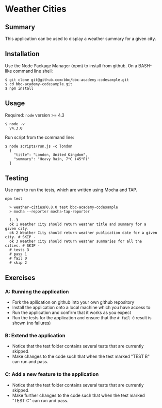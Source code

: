 # Weather Cities

## Summary

This application can be used to display a weather summary for a given city.

## Installation

Use the Node Package Manager (npm) to install from github. On a BASH-like command line shell:

```
$ git clone git@github.com:bbc/bbc-academy-codesample.git
$ cd bbc-academy-codesample.git
$ npm install
```

## Usage

Required: `node` version >= 4.3

```
$ node -v
  v4.3.0
```

Run script from the command line:

```
$ node scripts/run.js -c london
  {
    "title": "London, United Kingdom",
    "summary": "Heavy Rain, 7°C (45°F)"
  }
```

## Testing

Use npm to run the tests, which are written using Mocha and TAP.

```
npm test

  > weather-cities@0.0.0 test bbc-academy-codesample
  > mocha --reporter mocha-tap-reporter

  1..3
  ok 1 Weather City should return weather title and summary for a given city.
  ok 2 Weather City should return weather publication date for a given city. # SKIP -
  ok 3 Weather City should return weather summaries for all the cities. # SKIP -
  # tests 3
  # pass 1
  # fail 0
  # skip 2
```

## Exercises

### A: Running the application

- Fork the apllication on github into your own github repository
- Install the application onto a local machine which you have access to
- Run the application and confirm that it works as you expect
- Run the tests for the application and ensure that the `# fail 0` result is shown (no failures)

### B: Extend the application

- Notice that the test folder contains several tests that are currently skipped.
- Make changes to the code such that when the test marked "TEST B" can run and pass.

### C: Add a new feature to the application

- Notice that the test folder contains several tests that are currently skipped.
- Make further changes to the code such that when the test marked "TEST C" can run and pass.
